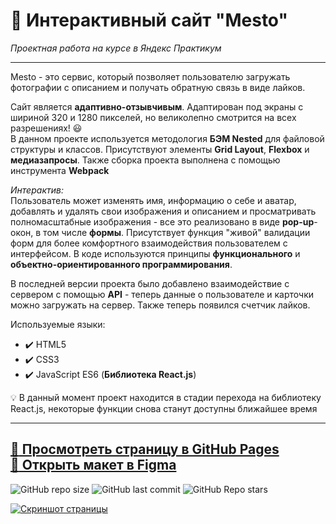 # :small_orange_diamond: Интерактивный сайт "Mesto"
*Проектная работа на курсе в Яндекс Практикум*
______

Mesto - это сервис, который позволяет пользователю загружать фотографии с описанием и получать обратную связь в виде лайков. 

Сайт является **адаптивно-отзывчивым**. Адаптирован под экраны с шириной 320 и 1280 пикселей,
но великолепно смотрится на всех разрешениях! :smiley:  
В данном проекте используется методология **БЭМ Nested** для файловой структуры и классов. Присутствуют элементы **Grid Layout**, **Flexbox** и **медиазапросы**. Также сборка проекта выполнена с помощью инструмента **Webpack**

*Интерактив:*    
Пользователь может изменять имя, информацию о себе и аватар, добавлять и удалять свои изображения и описанием и просматривать полномасштабные изображения - все это реализовано в виде **pop-up**-окон, в том числе **формы**. Присутствует функция "живой" валидации форм для более комфортного взаимодействия пользователем с интерфейсом. В коде используются принципы **функционального** и  **объектно-ориентированного программирования**.

В последней версии проекта было добавлено взаимодействие с сервером с помощью **API** - теперь данные о пользователе и карточки можно загружать на сервер. Также теперь появился счетчик лайков.

Используемые языки: 
* :heavy_check_mark: HTML5    
* :heavy_check_mark: CSS3    
* :heavy_check_mark: JavaScript ES6 (**Библиотека React.js**)

:bulb: В данный момент проект находится в стадии перехода на библиотеку React.js, некоторые функции снова станут доступны ближайшее время
______

[:link: Просмотреть страницу в GitHub Pages](https://uzornakovre.github.io/mesto-react/)  
[:link: Открыть макет в Figma](https://www.figma.com/file/2cn9N9jSkmxD84oJik7xL7/JavaScript.-Sprint-4?node-id=0%3A1)
------
![GitHub repo size](https://img.shields.io/github/repo-size/uzornakovre/mesto-react?color=yellow&style=flat-square) ![GitHub last commit](https://img.shields.io/github/last-commit/uzornakovre/mesto-react?color=blue&style=flat-square) ![GitHub Repo stars](https://img.shields.io/github/stars/uzornakovre/mesto-react?color=pink&style=flat-square)  

[![Скриншот страницы](https://i.ibb.co/ZBQ5VF4/2022-08-31-15-03-41.png)](https://uzornakovre.github.io/mesto-react/)
